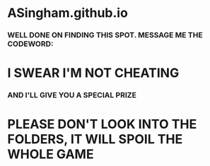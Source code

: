 # ASingham.github.io

### WELL DONE ON FINDING THIS SPOT. MESSAGE ME THE CODEWORD:
# I SWEAR I'M NOT CHEATING
### AND I'LL GIVE YOU A SPECIAL PRIZE
# PLEASE DON'T LOOK INTO THE FOLDERS, IT WILL SPOIL THE WHOLE GAME
